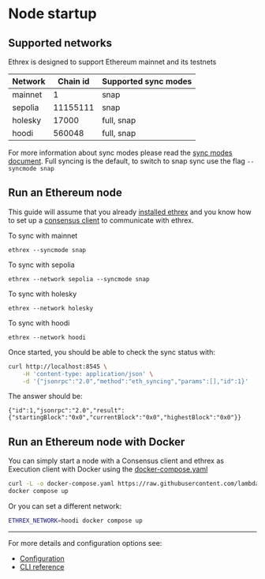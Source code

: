 # Node startup

## Supported networks

Ethrex is designed to support Ethereum mainnet and its testnets

| Network | Chain id | Supported sync modes |
| ------- | -------- | -------------------- |
| mainnet | 1        | snap                 |
| sepolia | 11155111 | snap                 |
| holesky | 17000    | full, snap           |
| hoodi   | 560048   | full, snap           |

For more information about sync modes please read the [sync modes document](../fundamentals/sync_modes.md). Full syncing is the default, to switch to snap sync use the flag `--syncmode snap`

## Run an Ethereum node

This guide will assume that you already [installed ethrex](../../getting-started/installation/) and you know how to set up a [consensus client](./consensus_client.md) to communicate with ethrex.

To sync with mainnet

```
ethrex --syncmode snap
```

To sync with sepolia

```
ethrex --network sepolia --syncmode snap
```

To sync with holesky

```
ethrex --network holesky
```

To sync with hoodi

```
ethrex --network hoodi
```

Once started, you should be able to check the sync status with:

```sh
curl http://localhost:8545 \
    -H 'content-type: application/json' \
    -d '{"jsonrpc":"2.0","method":"eth_syncing","params":[],"id":1}'
```

The answer should be:

```
{"id":1,"jsonrpc":"2.0","result":{"startingBlock":"0x0","currentBlock":"0x0","highestBlock":"0x0"}}
```

## Run an Ethereum node with Docker

You can simply start a node with a Consensus client and ethrex as Execution client with Docker using the [docker-compose.yaml](https://github.com/lambdaclass/ethrex/blob/main/docker-compose.yaml)

```sh
curl -L -o docker-compose.yaml https://raw.githubusercontent.com/lambdaclass/ethrex/refs/heads/main/docker-compose.yaml
docker compose up
```

Or you can set a different network:

```sh
ETHREX_NETWORK=hoodi docker compose up
```

---

For more details and configuration options see:
- [Configuration](./configuration.md)
- [CLI reference](../../CLI.md)
